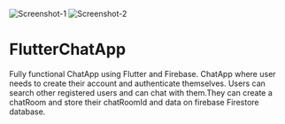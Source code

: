 ![Screenshot-1](https://user-images.githubusercontent.com/62950811/211384911-0945b357-4664-4a35-b978-492c8a9df14c.png)
![Screenshot-2](https://user-images.githubusercontent.com/62950811/211384917-0a256616-e1b4-4376-bc11-9713673a08d1.png)
# FlutterChatApp
Fully functional ChatApp using Flutter and Firebase.
ChatApp where user needs to create their account and authenticate themselves.
Users can search other registered users and can chat with them.They can create a chatRoom and store their chatRoomId and data on firebase Firestore database.
